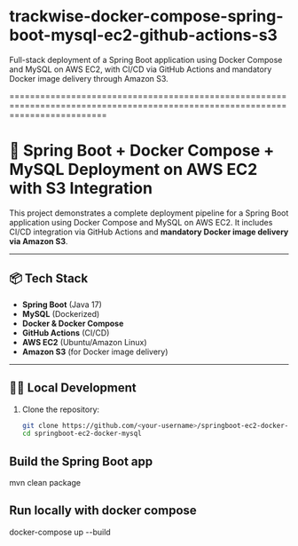 # trackwise-docker-compose-spring-boot-mysql-ec2-github-actions-s3
Full-stack deployment of a Spring Boot application using Docker Compose and MySQL on AWS EC2, with CI/CD via GitHub Actions and mandatory Docker image delivery through Amazon S3.

===============================================================================================================================

# 🚀 Spring Boot + Docker Compose + MySQL Deployment on AWS EC2 with S3 Integration

This project demonstrates a complete deployment pipeline for a Spring Boot application using Docker Compose and MySQL on AWS EC2. It includes CI/CD integration via GitHub Actions and **mandatory Docker image delivery via Amazon S3**.

---

## 📦 Tech Stack

- **Spring Boot** (Java 17)
- **MySQL** (Dockerized)
- **Docker & Docker Compose**
- **GitHub Actions** (CI/CD)
- **AWS EC2** (Ubuntu/Amazon Linux)
- **Amazon S3** (for Docker image delivery)

---

## 🧑‍💻 Local Development

1. Clone the repository:
   ```bash
   git clone https://github.com/<your-username>/springboot-ec2-docker-mysql.git
   cd springboot-ec2-docker-mysql

## Build the Spring Boot app
mvn clean package

## Run locally with docker compose
docker-compose up --build
